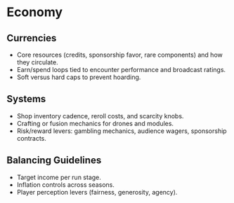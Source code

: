 # Economy

## Currencies
- Core resources (credits, sponsorship favor, rare components) and how they circulate.
- Earn/spend loops tied to encounter performance and broadcast ratings.
- Soft versus hard caps to prevent hoarding.

## Systems
- Shop inventory cadence, reroll costs, and scarcity knobs.
- Crafting or fusion mechanics for drones and modules.
- Risk/reward levers: gambling mechanics, audience wagers, sponsorship contracts.

## Balancing Guidelines
- Target income per run stage.
- Inflation controls across seasons.
- Player perception levers (fairness, generosity, agency).
